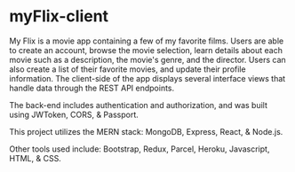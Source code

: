# myFlix-client
 
My Flix is a movie app containing a few of my favorite films. Users are able to create an account, browse the movie selection, learn details about each movie such as a description, the movie's genre, and the director. Users can also create a list of their favorite movies, and update their profile information. The client-side of the app displays several interface views that handle data through the REST API endpoints.

The back-end includes authentication and authorization, and was built using JWToken, CORS, & Passport.

This project utilizes the MERN stack: MongoDB, Express, React, & Node.js.

Other tools used include: Bootstrap, Redux, Parcel, Heroku, Javascript, HTML, & CSS.